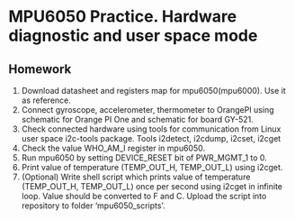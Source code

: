 # MPU6050 Practice. Hardware diagnostic and user space mode

## Homework

1. Download datasheet and registers map for mpu6050(mpu6000). Use it as reference.
2. Connect gyroscope, accelerometer, thermometer to OrangePI using schematic for Orange PI One 
	and schematic for board GY-521.
3. Check connected hardware using tools for communication from Linux user space i2c-tools package.
	Tools i2detect, i2cdump, i2cset, i2cget
4. Check the value WHO_AM_I register in mpu6050.
5. Run mpu6050 by setting DEVICE_RESET bit of PWR_MGMT_1 to 0.
6. Print value of temperature (TEMP_OUT_H, TEMP_OUT_L) using i2cget.
7. (Optional) Write shell script which prints value of temperature (TEMP_OUT_H, TEMP_OUT_L)
	once per second using i2cget in infinite loop. Value should be converted to F and C.
	Upload the script into repository to folder ‘mpu6050_scripts’.
